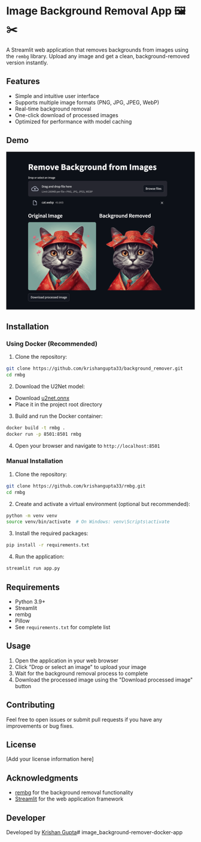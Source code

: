 # Image Background Removal App 🖼️✂️

A Streamlit web application that removes backgrounds from images using the `rembg` library. Upload any image and get a clean, background-removed version instantly.

## Features

- Simple and intuitive user interface
- Supports multiple image formats (PNG, JPG, JPEG, WebP)
- Real-time background removal
- One-click download of processed images
- Optimized for performance with model caching

## Demo

![Demo](demo.png)

## Installation

### Using Docker (Recommended)

1. Clone the repository:
```bash
git clone https://github.com/krishangupta33/background_remover.git
cd rmbg
```

2. Download the U2Net model:
- Download [u2net.onnx](https://github.com/danielgatis/rembg/releases/download/v0.0.0/u2net.onnx)
- Place it in the project root directory

3. Build and run the Docker container:
```bash
docker build -t rmbg .
docker run -p 8501:8501 rmbg
```

4. Open your browser and navigate to `http://localhost:8501`

### Manual Installation

1. Clone the repository:
```bash
git clone https://github.com/krishangupta33/rmbg.git
cd rmbg
```

2. Create and activate a virtual environment (optional but recommended):
```bash
python -m venv venv
source venv/bin/activate  # On Windows: venv\Scripts\activate
```

3. Install the required packages:
```bash
pip install -r requirements.txt
```

4. Run the application:
```bash
streamlit run app.py
```

## Requirements

- Python 3.9+
- Streamlit
- rembg
- Pillow
- See `requirements.txt` for complete list

## Usage

1. Open the application in your web browser
2. Click "Drop or select an image" to upload your image
3. Wait for the background removal process to complete
4. Download the processed image using the "Download processed image" button

## Contributing

Feel free to open issues or submit pull requests if you have any improvements or bug fixes.

## License

[Add your license information here]

## Acknowledgments

- [rembg](https://github.com/danielgatis/rembg) for the background removal functionality
- [Streamlit](https://streamlit.io/) for the web application framework

## Developer

Developed by [Krishan Gupta](https://github.com/krishangupta33)# image_background-remover-docker-app

